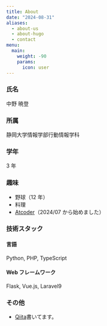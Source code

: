 ```yaml
---
title: About
date: "2024-08-31"
aliases:
  - about-us
  - about-hugo
  - contact
menu:
  main:
    weight: -90
    params:
      icon: user
---
```


### 氏名

中野 暁登

### 所属

静岡大学情報学部行動情報学科

### 学年

3 年

### 趣味

- 野球（12 年）
- 料理
- [Atcoder](https://atcoder.jp/users/cafkaf)（2024/07 から始めました）

### 技術スタック

#### 言語

Python, PHP, TypeScript

#### Web フレームワーク

Flask, Vue.js, Laravel9

### その他

- [Qiita](https://qiita.com/cafkaf)書いてます。
